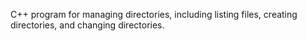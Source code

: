  C++ program for managing directories, including listing files, creating directories, and changing directories.
